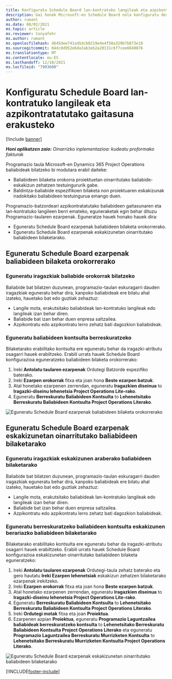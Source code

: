 ```yaml
---
title: Konfiguratu Schedule Board lan-kontratuko langileak eta azpikontratatutako gaitasuna erakusteko
description: Gai honek Microsoft-en Schedule Board nola konfiguratu deskribatzen du Dynamics 365 Project Operations azpikontratatutako baliabideen gaitasuna erakusteko proiektuaren baliabideen eskakizunak betetzean.
author: rumant
ms.date: 08/02/2021
ms.topic: article
ms.reviewer: tonyafehr
ms.author: rumant
ms.openlocfilehash: d645dee741a45dcb0219e4e4f58a329b7b873e10
ms.sourcegitcommit: 04dc8d952e6da3ab3eb2a20131c6f7cee6040876
ms.translationtype: MT
ms.contentlocale: eu-ES
ms.lasthandoff: 12/10/2021
ms.locfileid: "7903600"
---
```

# <a name="configure-schedule-board-to-show-contract-workers-and-subcontracted-capacity"></a>Konfiguratu Schedule Board lan-kontratuko langileak eta azpikontratatutako gaitasuna erakusteko 

[!include [banner](../../includes/dataverse-preview.md)]

_**Honi aplikatzen zaio:** Oinarrizko inplementazioa: kudeatu proformako fakturak_

Programazio taula Microsoft-en Dynamics 365 Project Operations baliabideak bilatzeko bi modutara erabil daiteke:

- Baliabideen bilaketa orokorra proiektuetan oinarritutako baliabide-eskakizun zehatzen testuingururik gabe.
- Baldintza-baliabide espezifikoen bilaketa non proiektuaren eskakizunak iradokitako baliabideen testuingurua emango duen.

Programazio-batzordeari azpikontratatutako baliabideen gaitasunaren eta lan-kontratuko langileen berri emateko, eguneraketak egin behar dituzu Programazio-taularen ezarpenak. Eguneratze hauek honako hauek dira: 
- Eguneratu Schedule Board ezarpenak baliabideen bilaketa orokorrerako.
- Eguneratu Schedule Board ezarpenak eskakizunetan oinarritutako baliabideen bilaketarako.

## <a name="update-schedule-board-settings-for-general-resource-search"></a>Eguneratu Schedule Board ezarpenak baliabideen bilaketa orokorrerako
### <a name="update-filters-for-general-resource-search"></a>Eguneratu iragazkiak baliabide orokorrak bilatzeko
Baliabide bat bilatzen duzunean, programazio-taulan eskuragarri dauden iragazkiak eguneratu behar dira, kanpoko baliabideak ere bilatu ahal izateko, hauetako bat edo guztiak zehaztuz:
  - Langile mota, erakutsitako baliabideak lan-kontratuko langileak edo langileak izan behar diren.
  - Baliabide bat izan behar duen enpresa saltzailea.
  - Azpikontratu edo azpikontratu lerro zehatz bati dagozkion baliabideak.
    
### <a name="update-retrieve-resource-query"></a>Eguneratu baliabideen kontsulta berreskuratzeko
Bilaketarako erabilitako kontsulta ere eguneratu behar da iragazki-atributu osagarri hauek erabiltzeko. Erabili urrats hauek Schedule Board konfigurazioa eguneratzeko baliabideen bilaketa orokorrerako:  
1. Ireki **Antolatu taularen ezarpenak** Ordutegi Batzorde espezifiko baterako.
2. Ireki **Ezarpen orokorrak** fitxa eta joan hona **Beste ezarpen batzuk**.
3. Atal honetako ezarpenen zerrendan, eguneratu **Iragazkien diseinua** to **Iragazki-diseinu lehenetsia Project Operations Lite-rako**.
4. Eguneratu **Berreskuratu Baliabideen Kontsulta** to **Lehenetsitako Berreskuratu Baliabideen Kontsulta Project Operations Literako**.

![Eguneratu Schedule Board ezarpenak baliabideen bilaketa orokorrerako](../media/BoardSettings.png)  

## <a name="update-schedule-board-settings-for-requirementbased-resource-search"></a>Eguneratu Schedule Board ezarpenak eskakizunetan oinarritutako baliabideen bilaketarako
### <a name="update-filters-for-requirement-specific-resource-search"></a>Eguneratu iragazkiak eskakizunen araberako baliabideen bilaketarako 
Baliabide bat bilatzen duzunean, programazio-taulan eskuragarri dauden iragazkiak eguneratu behar dira, kanpoko baliabideak ere bilatu ahal izateko, hauetako bat edo guztiak zehaztuz:
 - Langile mota, erakutsitako baliabideak lan-kontratuko langileak edo langileak izan behar diren.
 - Baliabide bat izan behar duen enpresa saltzailea.
 - Azpikontratu edo azpikontratu lerro zehatz bati dagozkion baliabideak.

### <a name="update-retrieve-resource-query-for-requirement-specific-resource-search"></a>Eguneratu berreskuratzeko baliabideen kontsulta eskakizunen berariazko baliabideen bilaketarako 
Bilaketarako erabilitako kontsulta ere eguneratu behar da iragazki-atributu osagarri hauek erabiltzeko. Erabili urrats hauek Schedule Board konfigurazioa eskakizunetan oinarritutako baliabideen bilaketa eguneratzeko:

1. Ireki **Antolatu taularen ezarpenak** Ordutegi-taula zehatz baterako eta gero hautatu **Ireki Ezarpen lehenetsiak** eskakizun zehatzen bilaketarako ezarpenak irekitzeko.
2. Ireki **Ezarpen orokorrak** fitxa eta joan hona **Beste ezarpen batzuk**.
3. Atal honetako ezarpenen zerrendan, eguneratu **Iragazkien diseinua** to **Iragazki-diseinu lehenetsia Project Operations Lite-rako**.
4. Eguneratu **Berreskuratu Baliabideen Kontsulta** to **Lehenetsitako Berreskuratu Baliabideen Kontsulta Project Operations Literako**.
5. Ireki **Ordutegi motak** fitxa eta joan **Proiektua**.
6. Ezarpenen azpian **Proiektua**, eguneratu **Programazio Laguntzailea baliabideak berreskuratzeko kontsulta** to **Lehenetsitako Berreskuratu Baliabideen Kontsulta Project Operations Literako** eta eguneratu **Programazio Laguntzailea Berreskuratu Murrizketen Kontsulta** to **Lehenetsitako Berreskuratu Murrizketen Kontsulta Project Operations Literako**.

![Eguneratu Schedule Board ezarpenak eskakizunetan oinarritutako baliabideen bilaketarako](../media/SASettings.png)  

[!INCLUDE[footer-include](../../includes/footer-banner.md)]
